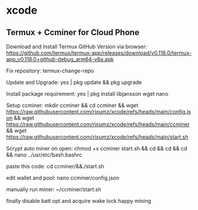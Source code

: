 # xcode
Termux + Ccminer for Cloud Phone
--------------------------------

Download and Install Termux GitHub Version via browser:
  https://github.com/termux/termux-app/releases/download/v0.118.0/termux-app_v0.118.0+github-debug_arm64-v8a.apk

Fix repository:
  termux-change-repo

Update and Upgrade:
  yes | pkg update && pkg upgrade 

Install package requirement:
  yes | pkg install libjansson wget nano 

Setup ccminer:
  mkdir ccminer && cd ccminer && wget https://raw.githubusercontent.com/rixumz/xcode/refs/heads/main/config.json && wget https://raw.githubusercontent.com/rixumz/xcode/refs/heads/main/ccminer && wget https://raw.githubusercontent.com/rixumz/xcode/refs/heads/main/start.sh 

Scrypt auto miner on open:
  chmod +x ccminer start.sh && cd && cd && cd && nano ../usr/etc/bash.bashrc

paste this code:
  cd ccminer/&&./start.sh

edit wallet and pool:
  nano ccminer/config.json

manually run miner:
  ~/ccminer/start.sh

finally disable batt opt and acquire wake lock
  happy mining

